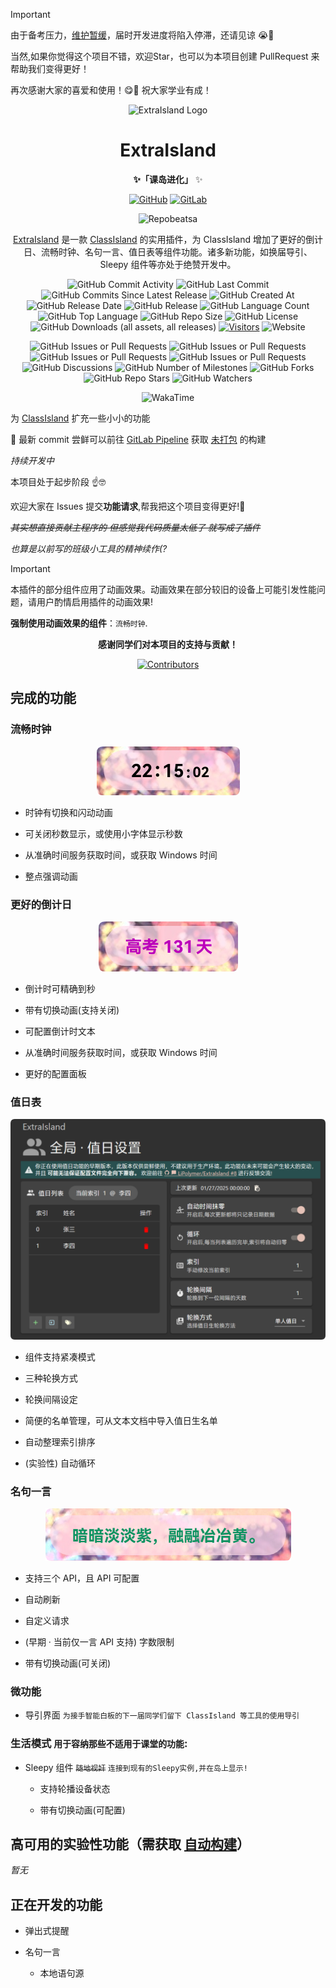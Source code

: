 <!--markdownlint-disable MD033 MD036-->

> [!IMPORTANT]
>
> 由于备考压力，[维护暂缓](https://lipoly.ink/2024/announcement/)，届时开发进度将陷入停滞，还请见谅 😭🙏
>
> 当然,如果你觉得这个项目不错，欢迎Star，也可以为本项目创建 PullRequest 来帮助我们变得更好！
> 
> 再次感谢大家的喜爱和使用！😋🙏 祝大家学业有成！

<div align="center">

<img src="https://docs.lipoly.ink/ExtraIsland/images/extraIslandFull.svg" alt="ExtraIsland Logo" style="height: 100px;">

# ExtraIsland

**✨「课岛进化」** ✨

[![GitHub](https://img.shields.io/badge/GitHub-%23121011.svg?logo=github&logoColor=white)](https://github.com/LiPolymer/ExtraIsland)
[![GitLab](https://img.shields.io/badge/GitLab-FC6D26?logo=gitlab&logoColor=fff)](https://gitlab.com/LiPolymer/ExtraIsland)

![Repobeatsa](https://repobeats.axiom.co/api/embed/1f18128f350eea1c2612fe115498942e5c4fefff.svg "Repobeats Analytics Image")

[ExtraIsland](https://docs.lipoly.ink/ExtraIsland) 是一款 [ClassIsland](https://classisland.tech/) 的实用插件，为 ClassIsland 增加了更好的倒计日、流畅时钟、名句一言、值日表等组件功能。诸多新功能，如换届导引、Sleepy 组件等亦处于绝赞开发中。

![GitHub Commit Activity](https://img.shields.io/github/commit-activity/t/LiPolymer/ExtraIsland)
![GitHub Last Commit](https://img.shields.io/github/last-commit/LiPolymer/ExtraIsland)
![GitHub Commits Since Latest Release](https://img.shields.io/github/commits-since/LiPolymer/ExtraIsland/latest)
![GitHub Created At](https://img.shields.io/github/created-at/LiPolymer/ExtraIsland)
![GitHub Release Date](https://img.shields.io/github/release-date-pre/LiPolymer/ExtraIsland)
![GitHub Release](https://img.shields.io/github/v/release/LiPolymer/ExtraIsland?include_prereleases)
![GitHub Language Count](https://img.shields.io/github/languages/count/LiPolymer/ExtraIsland)
![GitHub Top Language](https://img.shields.io/github/languages/top/LiPolymer/ExtraIsland)
![GitHub Repo Size](https://img.shields.io/github/repo-size/LiPolymer/ExtraIsland)
![GitHub License](https://img.shields.io/github/license/LiPolymer/ExtraIsland)
![GitHub Downloads (all assets, all releases)](https://img.shields.io/github/downloads/LiPolymer/ExtraIsland/total)
[![Visitors](https://api.visitorbadge.io/api/visitors?path=https%3A%2F%2Fgithub.com%2FLiPolymer%2FExtraIsland&label=visits&countColor=%2337d67a&style=flat)](https://visitorbadge.io/status?path=https%3A%2F%2Fgithub.com%2FLiPolymer%2FExtraIsland)
![Website](https://img.shields.io/website?url=https%3A%2F%2Fdocs.lipoly.ink%2FExtraIsland)

![GitHub Issues or Pull Requests](https://img.shields.io/github/issues/LiPolymer/ExtraIsland)
![GitHub Issues or Pull Requests](https://img.shields.io/github/issues-closed/LiPolymer/ExtraIsland)
![GitHub Issues or Pull Requests](https://img.shields.io/github/issues-pr/LiPolymer/ExtraIsland)
![GitHub Issues or Pull Requests](https://img.shields.io/github/issues-pr-closed/LiPolymer/ExtraIsland)
![GitHub Discussions](https://img.shields.io/github/discussions/LiPolymer/ExtraIsland)
![GitHub Number of Milestones](https://img.shields.io/github/milestones/all/LiPolymer/ExtraIsland)
![GitHub Forks](https://img.shields.io/github/forks/LiPolymer/ExtraIsland)
![GitHub Repo Stars](https://img.shields.io/github/stars/LiPolymer/ExtraIsland)
![GitHub Watchers](https://img.shields.io/github/watchers/LiPolymer/ExtraIsland)

![WakaTime](https://wakatime.com/badge/user/0c9f5a71-56d1-4ba3-b95c-da9e563fa119/project/c6f9dda0-5282-4b6b-b0e1-4461c06a5b41.svg?style=flat)

</div>

为 [ClassIsland](https://classisland.tech/) 扩充一些小小的功能

🧐 最新 commit 尝鲜可以前往 [GitLab Pipeline](https://gitlab.com/LiPolymer/ExtraIsland/-/pipelines) 获取 [未打包](https://docs.classisland.tech/dev/plugins/publishing.html#%E6%89%93%E5%8C%85%E6%8F%92%E4%BB%B6) 的构建

_持续开发中_

本项目处于起步阶段 ☝🤓

欢迎大家在 Issues 提交**功能请求**,帮我把这个项目变得更好!🤗

_~~其实想直接贡献主程序的 但感觉我代码质量太低了 就写成了插件~~_

_也算是以前写的班级小工具的精神续作(?_

> [!IMPORTANT]
>
> 本插件的部分组件应用了动画效果。动画效果在部分较旧的设备上可能引发性能问题，请用户酌情启用插件的动画效果!
>
> **强制使用动画效果的组件**：`流畅时钟`.
>

<div align="center">

**感谢同学们对本项目的支持与贡献！**

[![Contributors](https://contrib.nn.ci/api?repo=LiPolymer/ExtraIsland&repo=LiPolymer/SentenceSplicer)](https://github.com/LiPolymer/ExtraIsland/graphs/contributors)

</div>

## 完成的功能

### 流畅时钟

<div align="center">

![流畅时钟组件截图](./assets/README_screenshots/fluent_clock.png)

</div>

- 时钟有切换和闪动动画

- 可关闭秒数显示，或使用小字体显示秒数

- 从准确时间服务获取时间，或获取 Windows 时间

- 整点强调动画

### 更好的倒计日

<div align="center">

![更好的倒计日组件截图](./assets/README_screenshots/better_countdown.png)

</div>

- 倒计时可精确到秒

- 带有切换动画(支持关闭)

- 可配置倒计时文本

- 从准确时间服务获取时间，或获取 Windows 时间

- 更好的配置面板

### 值日表

<div align="center">

![值日表设置页面截图](./assets/README_screenshots/duty_student.png)

</div>

- 组件支持紧凑模式

- 三种轮换方式

- 轮换间隔设定

- 简便的名单管理，可从文本文档中导入值日生名单

- 自动整理索引排序

- (实验性) 自动循环

### 名句一言

<div align="center">

![名句一言组件截图](./assets/README_screenshots/hitokoto.png)

</div>

- 支持三个 API，且 API 可配置

- 自动刷新

- 自定义请求

- (早期 · 当前仅一言 API 支持) 字数限制

- 带有切换动画(可关闭)

### 微功能

  - 导引界面 `为接手智能白板的下一届同学们留下 ClassIsland 等工具的使用导引`

### 生活模式 `用于容纳那些不适用于课堂的功能`:

  - Sleepy 组件 ~~`随地视奸`~~ `连接到现有的Sleepy实例,并在岛上显示!`

    - 支持轮播设备状态
    
    - 带有切换动画(可配置)

## 高可用的实验性功能（需获取 [自动构建](https://gitlab.com/LiPolymer/ExtraIsland/-/pipelines)）

*暂无*



## 正在开发的功能

- 弹出式提醒

- 名句一言

  - 本地语句源
